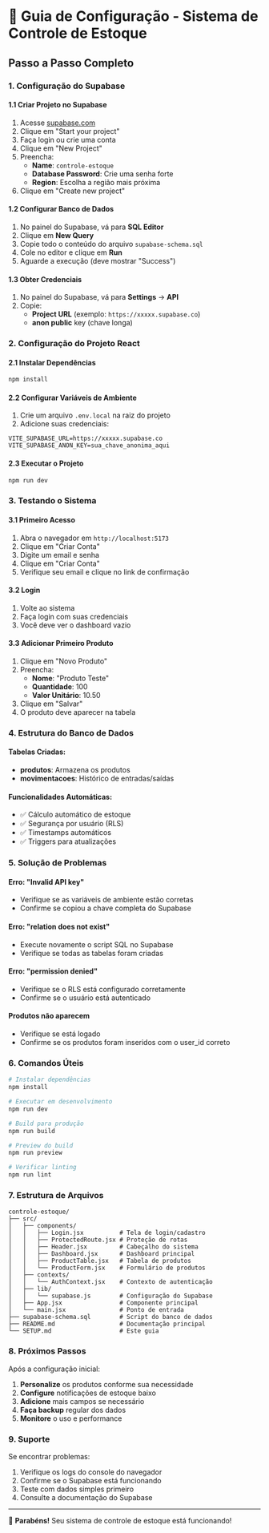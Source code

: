 # 🚀 Guia de Configuração - Sistema de Controle de Estoque

## Passo a Passo Completo

### 1. Configuração do Supabase

#### 1.1 Criar Projeto no Supabase
1. Acesse [supabase.com](https://supabase.com)
2. Clique em "Start your project"
3. Faça login ou crie uma conta
4. Clique em "New Project"
5. Preencha:
   - **Name**: `controle-estoque`
   - **Database Password**: Crie uma senha forte
   - **Region**: Escolha a região mais próxima
6. Clique em "Create new project"

#### 1.2 Configurar Banco de Dados
1. No painel do Supabase, vá para **SQL Editor**
2. Clique em **New Query**
3. Copie todo o conteúdo do arquivo `supabase-schema.sql`
4. Cole no editor e clique em **Run**
5. Aguarde a execução (deve mostrar "Success")

#### 1.3 Obter Credenciais
1. No painel do Supabase, vá para **Settings** → **API**
2. Copie:
   - **Project URL** (exemplo: `https://xxxxx.supabase.co`)
   - **anon public** key (chave longa)

### 2. Configuração do Projeto React

#### 2.1 Instalar Dependências
```bash
npm install
```

#### 2.2 Configurar Variáveis de Ambiente
1. Crie um arquivo `.env.local` na raiz do projeto
2. Adicione suas credenciais:
```env
VITE_SUPABASE_URL=https://xxxxx.supabase.co
VITE_SUPABASE_ANON_KEY=sua_chave_anonima_aqui
```

#### 2.3 Executar o Projeto
```bash
npm run dev
```

### 3. Testando o Sistema

#### 3.1 Primeiro Acesso
1. Abra o navegador em `http://localhost:5173`
2. Clique em "Criar Conta"
3. Digite um email e senha
4. Clique em "Criar Conta"
5. Verifique seu email e clique no link de confirmação

#### 3.2 Login
1. Volte ao sistema
2. Faça login com suas credenciais
3. Você deve ver o dashboard vazio

#### 3.3 Adicionar Primeiro Produto
1. Clique em "Novo Produto"
2. Preencha:
   - **Nome**: "Produto Teste"
   - **Quantidade**: 100
   - **Valor Unitário**: 10.50
3. Clique em "Salvar"
4. O produto deve aparecer na tabela

### 4. Estrutura do Banco de Dados

#### Tabelas Criadas:
- **produtos**: Armazena os produtos
- **movimentacoes**: Histórico de entradas/saídas

#### Funcionalidades Automáticas:
- ✅ Cálculo automático de estoque
- ✅ Segurança por usuário (RLS)
- ✅ Timestamps automáticos
- ✅ Triggers para atualizações

### 5. Solução de Problemas

#### Erro: "Invalid API key"
- Verifique se as variáveis de ambiente estão corretas
- Confirme se copiou a chave completa do Supabase

#### Erro: "relation does not exist"
- Execute novamente o script SQL no Supabase
- Verifique se todas as tabelas foram criadas

#### Erro: "permission denied"
- Verifique se o RLS está configurado corretamente
- Confirme se o usuário está autenticado

#### Produtos não aparecem
- Verifique se está logado
- Confirme se os produtos foram inseridos com o user_id correto

### 6. Comandos Úteis

```bash
# Instalar dependências
npm install

# Executar em desenvolvimento
npm run dev

# Build para produção
npm run build

# Preview do build
npm run preview

# Verificar linting
npm run lint
```

### 7. Estrutura de Arquivos

```
controle-estoque/
├── src/
│   ├── components/
│   │   ├── Login.jsx          # Tela de login/cadastro
│   │   ├── ProtectedRoute.jsx # Proteção de rotas
│   │   ├── Header.jsx         # Cabeçalho do sistema
│   │   ├── Dashboard.jsx      # Dashboard principal
│   │   ├── ProductTable.jsx   # Tabela de produtos
│   │   └── ProductForm.jsx    # Formulário de produtos
│   ├── contexts/
│   │   └── AuthContext.jsx    # Contexto de autenticação
│   ├── lib/
│   │   └── supabase.js        # Configuração do Supabase
│   ├── App.jsx                # Componente principal
│   └── main.jsx               # Ponto de entrada
├── supabase-schema.sql        # Script do banco de dados
├── README.md                  # Documentação principal
└── SETUP.md                   # Este guia
```

### 8. Próximos Passos

Após a configuração inicial:

1. **Personalize** os produtos conforme sua necessidade
2. **Configure** notificações de estoque baixo
3. **Adicione** mais campos se necessário
4. **Faça backup** regular dos dados
5. **Monitore** o uso e performance

### 9. Suporte

Se encontrar problemas:

1. Verifique os logs do console do navegador
2. Confirme se o Supabase está funcionando
3. Teste com dados simples primeiro
4. Consulte a documentação do Supabase

---

🎉 **Parabéns!** Seu sistema de controle de estoque está funcionando!
